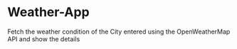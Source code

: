 # Weather-App
Fetch the weather condition of the City entered using the OpenWeatherMap API and show the details

